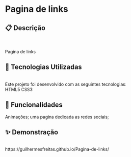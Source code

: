 <h1>Pagina de links</h1>

<h2>📋 Descrição </h2>
<br>

Pagina de links

<h2>🚀 Tecnologias Utilizadas</h2>
<br>
Este projeto foi desenvolvido com as seguintes tecnologias:
<br>
HTML5
CSS3
<br>

<h2>🔧 Funcionalidades </h2>

Animações;
uma pagina dedicada as redes sociais;

<h2> ✨ Demonstração </h2>
<br>
https://guilhermesfreitas.github.io/Pagina-de-links/
